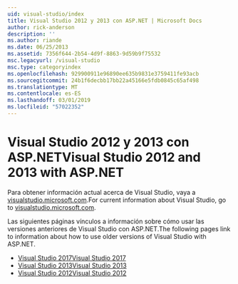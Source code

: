 ```yaml
---
uid: visual-studio/index
title: Visual Studio 2012 y 2013 con ASP.NET | Microsoft Docs
author: rick-anderson
description: ''
ms.author: riande
ms.date: 06/25/2013
ms.assetid: 7356f644-2b54-4d9f-8863-9d59b9f75532
msc.legacyurl: /visual-studio
msc.type: categoryindex
ms.openlocfilehash: 929900911e96890ee635b9831e3759411fe93acb
ms.sourcegitcommit: 24b1f6decbb17bb22a45166e5fdb0845c65af498
ms.translationtype: MT
ms.contentlocale: es-ES
ms.lasthandoff: 03/01/2019
ms.locfileid: "57022352"
---
```

# <a name="visual-studio-2012-and-2013-with-aspnet"></a><span data-ttu-id="f14c4-102">Visual Studio 2012 y 2013 con ASP.NET</span><span class="sxs-lookup"><span data-stu-id="f14c4-102">Visual Studio 2012 and 2013 with ASP.NET</span></span>

<span data-ttu-id="f14c4-103">Para obtener información actual acerca de Visual Studio, vaya a [visualstudio.microsoft.com](https://visualstudio.microsoft.com).</span><span class="sxs-lookup"><span data-stu-id="f14c4-103">For current information about Visual Studio, go to [visualstudio.microsoft.com](https://visualstudio.microsoft.com).</span></span>

<span data-ttu-id="f14c4-104">Las siguientes páginas vínculos a información sobre cómo usar las versiones anteriores de Visual Studio con ASP.NET.</span><span class="sxs-lookup"><span data-stu-id="f14c4-104">The following pages link to information about how to use older versions of Visual Studio with ASP.NET.</span></span>

- [<span data-ttu-id="f14c4-105">Visual Studio 2017</span><span class="sxs-lookup"><span data-stu-id="f14c4-105">Visual Studio 2017</span></span>](overview/2017/index.md)
- [<span data-ttu-id="f14c4-106">Visual Studio 2013</span><span class="sxs-lookup"><span data-stu-id="f14c4-106">Visual Studio 2013</span></span>](overview/2013/index.md)
- [<span data-ttu-id="f14c4-107">Visual Studio 2012</span><span class="sxs-lookup"><span data-stu-id="f14c4-107">Visual Studio 2012</span></span>](overview/2012/index.md)
